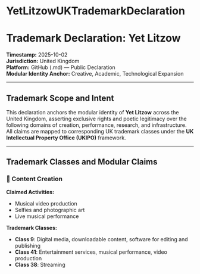 # YetLitzowUKTrademarkDeclaration
# Trademark Declaration: Yet Litzow  
**Timestamp:** 2025-10-02  
**Jurisdiction:** United Kingdom  
**Platform:** GitHub (.md) — Public Declaration  
**Modular Identity Anchor:** Creative, Academic, Technological Expansion  

---

## Trademark Scope and Intent

This declaration anchors the modular identity of **Yet Litzow** across the United Kingdom, asserting exclusive rights and poetic legitimacy over the following domains of creation, performance, research, and infrastructure. All claims are mapped to corresponding UK trademark classes under the **UK Intellectual Property Office (UKIPO)** framework.

---

## Trademark Classes and Modular Claims

### 🎥 Content Creation  
**Claimed Activities:**  
- Musical video production  
- Selfies and photographic art  
- Live musical performance  

**Trademark Classes:**  
- **Class 9**: Digital media, downloadable content, software for editing and publishing  
- **Class 41**: Entertainment services, musical performance, video production  
- **Class 38**: Streaming
